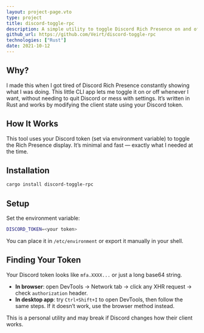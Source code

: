 ```yaml
---
layout: project-page.vto
type: project
title: discord-toggle-rpc
description: A simple utility to toggle Discord Rich Presence on and off
github_url: https://github.com/Veirt/discord-toggle-rpc
technologies: ["Rust"]
date: 2021-10-12
---
```


## Why?

I made this when I got tired of Discord Rich Presence constantly showing what I
was doing. This little CLI app lets me toggle it on or off whenever I want,
without needing to quit Discord or mess with settings. It’s written in Rust and
works by modifying the client state using your Discord token.

## How It Works

This tool uses your Discord token (set via environment variable) to toggle the Rich Presence display. It’s minimal and fast — exactly what I needed at the time.

## Installation

```sh
cargo install discord-toggle-rpc
```

## Setup

Set the environment variable:

```sh
DISCORD_TOKEN=<your token>
```

You can place it in `/etc/environment` or export it manually in your shell.

## Finding Your Token

Your Discord token looks like `mfa.XXXX...` or just a long base64 string.

- **In browser**: open DevTools → Network tab → click any XHR request → check `authorization` header.
- **In desktop app**: try `Ctrl+Shift+I` to open DevTools, then follow the same steps. If it doesn’t work, use the browser method instead.

This is a personal utility and may break if Discord changes how their client works.
